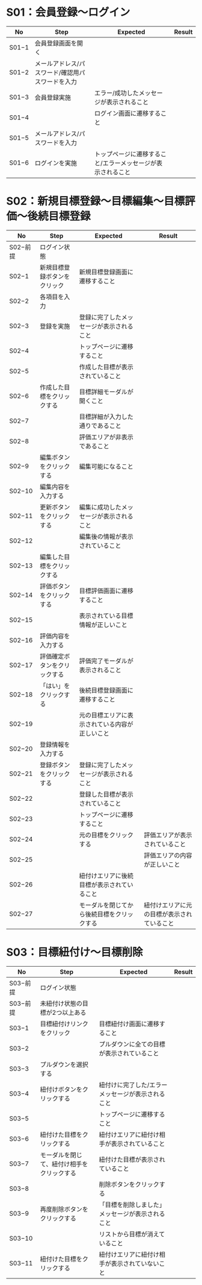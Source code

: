 # S01：会員登録〜ログイン
|No|Step|Expected|Result|
|----|----|----|----|
|S01−1|会員登録画面を開く|||
|S01−2|メールアドレス/パスワード/確認用パスワードを入力|||
|S01−3|会員登録実施|エラー/成功したメッセージが表示されること||
|S01−4||ログイン画面に遷移すること||
|S01−5|メールアドレス/パスワードを入力|||
|S01−6|ログインを実施|トップページに遷移すること/エラーメッセージが表示されること||

# S02：新規目標登録〜目標編集〜目標評価〜後続目標登録
|No|Step|Expected|Result|
|----|----|----|----|
|S02−前提|ログイン状態|||
|S02−1|新規目標登録ボタンをクリック|新規目標登録画面に遷移すること||
|S02−2|各項目を入力|||
|S02−3|登録を実施|登録に完了したメッセージが表示されること||
|S02−4||トップページに遷移すること||
|S02−5||作成した目標が表示されていること||
|S02−6|作成した目標をクリックする|目標詳細モーダルが開くこと||
|S02−7||目標詳細が入力した通りであること||
|S02−8||評価エリアが非表示であること||
|S02−9|編集ボタンをクリックする|編集可能になること||
|S02−10|編集内容を入力する|||
|S02−11|更新ボタンをクリックする|編集に成功したメッセージが表示されること||
|S02−12||編集後の情報が表示されていること||
|S02−13|編集した目標をクリックする|||
|S02−14|評価ボタンをクリックする|目標評価画面に遷移すること||
|S02−15||表示されている目標情報が正しいこと||
|S02−16|評価内容を入力する|||
|S02−17|評価確定ボタンをクリックする|評価完了モーダルが表示されること||
|S02−18|「はい」をクリックする|後続目標登録画面に遷移すること||
|S02−19||元の目標エリアに表示されている内容が正しいこと||
|S02−20|登録情報を入力する|||
|S02−21|登録ボタンをクリックする|登録に完了したメッセージが表示されること||
|S02−22||登録した目標が表示されていること||
|S02−23||トップページに遷移すること||
|S02−24||元の目標をクリックする|評価エリアが表示されていること|
|S02−25|||評価エリアの内容が正しいこと|
|S02−26||紐付けエリアに後続目標が表示されていること||
|S02−27||モーダルを閉じてから後続目標をクリックする|紐付けエリアに元の目標が表示されていること||
# S03：目標紐付け〜目標削除
|No|Step|Expected|Result|
|----|----|----|----|
|S03−前提|ログイン状態|||
|S03−前提|未紐付け状態の目標が2つ以上ある|||
|S03−1|目標紐付けリンクをクリック|目標紐付け画面に遷移すること||
|S03−2||プルダウンに全ての目標が表示されていること||
|S03−3|プルダウンを選択する|||
|S03−4|紐付けボタンをクリックする|紐付けに完了した/エラーメッセージが表示されること||
|S03−5||トップページに遷移すること||
|S03−6|紐付けた目標をクリックする|紐付けエリアに紐付け相手が表示されていること||
|S03−7|モーダルを閉じて、紐付け相手をクリックする|紐付けた目標が表示されていること||
|S03−8||削除ボタンをクリックする||
|S03−9|再度削除ボタンをクリックする|「目標を削除しました」メッセージが表示されること||
|S03−10||リストから目標が消えていること||
|S03−11|紐付けた目標をクリックする|紐付けエリアに紐付け相手が表示されていないこと||
